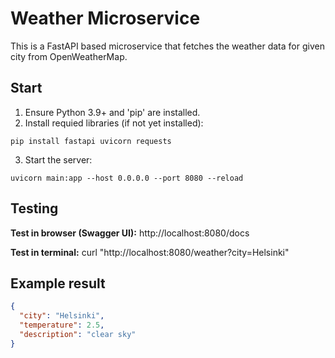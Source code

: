 # Weather Microservice

This is a FastAPI based microservice that fetches the weather data for given city from OpenWeatherMap.

## Start
1. Ensure Python 3.9+ and 'pip' are installed.
2. Install requied libraries (if not yet installed):
```
pip install fastapi uvicorn requests
```
3. Start the server:
```
uvicorn main:app --host 0.0.0.0 --port 8080 --reload
```
## Testing
**Test in browser (Swagger UI):**
http://localhost:8080/docs

**Test in terminal:**
curl "http://localhost:8080/weather?city=Helsinki"

## Example result
```json
{
  "city": "Helsinki",
  "temperature": 2.5,
  "description": "clear sky"
}
